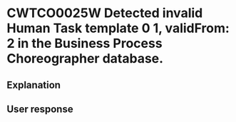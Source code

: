 # CWTCO0025W Detected invalid Human Task template 0 1, validFrom: 2 in the Business Process Choreographer database.

## Explanation

## User response